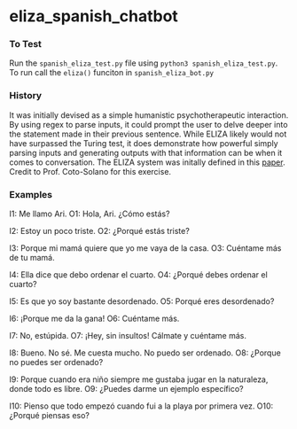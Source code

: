 # eliza_spanish_chatbot

### To Test 
Run the `spanish_eliza_test.py` file using `python3 spanish_eliza_test.py`. 
To run call the `eliza()` funciton in `spanish_eliza_bot.py`

### History 

It was initially devised as a simple humanistic psychotherapeutic interaction. By using regex to parse inputs, it could prompt the user to delve deeper into the statement made in their previous sentence. While ELIZA likely would not have surpassed the Turing test, it does demonstrate how powerful simply parsing inputs and generating outputs with that information can be when it comes to conversation. The ELIZA system was initally defined in this [paper](https://dl.acm.org/doi/10.1145/365153.365168). Credit to Prof. Coto-Solano for this exercise. 

### Examples 
I1: Me llamo Ari.
O1: Hola, Ari. ¿Cómo estás?

I2: Estoy un poco triste.
O2: ¿Porqué estás triste?

I3: Porque mi mamá quiere que yo me vaya de la casa.
O3: Cuéntame más de tu mamá.

I4: Ella dice que debo ordenar el cuarto. 
O4: ¿Porqué debes ordenar el cuarto?

I5: Es que yo soy bastante desordenado. 
O5: Porqué eres desordenado?

I6: ¡Porque me da la gana!
O6: Cuéntame más.

I7: No, estúpida.
O7: ¡Hey, sin insultos! Cálmate y cuéntame más.

I8: Bueno. No sé. Me cuesta mucho. No puedo ser ordenado.
O8: ¿Porque no puedes ser ordenado?

I9: Porque cuando era niño siempre me gustaba jugar en la naturaleza, donde todo es libre.
O9: ¿Puedes darme un ejemplo específico?

I10: Pienso que todo empezó cuando fui a la playa por primera vez.
O10: ¿Porqué piensas eso?
